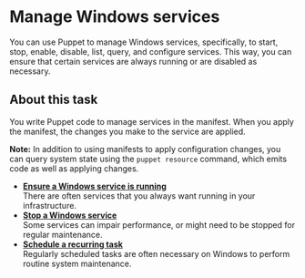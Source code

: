 # Manage Windows services

You can use Puppet to manage Windows services, specifically, to start, stop, enable, disable, list, query, and configure services. This way, you can ensure that certain services are always running or are disabled as necessary.

## About this task

You write Puppet code to manage services in the manifest. When you apply the manifest, the changes you make to the service are applied.

**Note:** In addition to using manifests to apply configuration changes, you can query system state using the `puppet resource` command, which emits code as well as applying changes.

-   **[Ensure a Windows service is running](ensure_a_windows_service_is_running.md)**  
There are often services that you always want running in your infrastructure.
-   **[Stop a Windows service](stop_a_windows_service.md)**  
Some services can impair performance, or might need to be stopped for regular maintenance.
-   **[Schedule a recurring task](schedule_recurring_windows_task.md)**  
Regularly scheduled tasks are often necessary on Windows to perform routine system maintenance.

